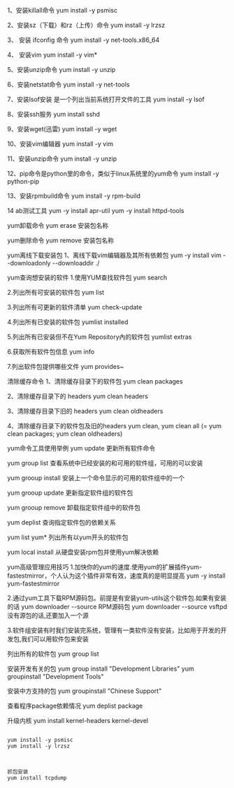 1、安装killall命令
yum install -y psmisc

2、安装sz（下载）和rz（上传）命令
yum install -y lrzsz

3、 安装 ifconfig 命令
yum install -y net-tools.x86_64

4、 安装vim
yum install -y vim*

5、安装unzip命令
yum install -y unzip

6、安装netstat命令
yum install -y net-tools

7、安装lsof安装 是一个列出当前系统打开文件的工具
yum install -y lsof

8、安装ssh服务
yum install sshd

9、安装wget(迅雷)
yum install -y wget

10、安装vim编辑器
yum install -y vim

11、安装unzip命令
yum install -y unzip

12、pip命令是python里的命令，类似于linux系统里的yum命令
yum install -y python-pip

13、安装rpmbuild命令
yum install -y rpm-build

14 ab测试工具
yum -y install apr-util
yum -y install httpd-tools

yum卸载命令
yum erase 安装包名称

yum删除命令
yum remove 安装包名称

yum离线下载安装包
1、离线下载vim编辑器及其所有依赖包
yum -y install vim --downloadonly --downloaddir ./

yum查询想安装的软件
1.使用YUM查找软件包
yum search

2.列出所有可安装的软件包
yum list

3.列出所有可更新的软件清单
yum check-update

4.列出所有已安装的软件包
yumlist installed

5.列出所有已安装但不在Yum Repository內的软件包
yumlist extras

6.获取所有软件包信息
yum info

7.列出软件包提供哪些文件
yum provides~

清除缓存命令
1、清除缓存目录下的软件包
yum clean packages

2、清除缓存目录下的 headers
yum clean headers

3、清除缓存目录下旧的 headers
yum clean oldheaders

4、清除缓存目录下的软件包及旧的headers
yum clean, yum clean all (= yum clean packages; yum clean oldheaders)

yum命令工具使用举例
yum update 更新所有软件命令

yum group list 查看系统中已经安装的和可用的软件组，可用的可以安装

yum grooup install 安装上一个命令显示的可用的软件组中的一个

yum grooup update 更新指定软件组的软件包

yum grooup remove 卸载指定软件组中的软件包

yum deplist 查询指定软件包的依赖关系

yum list yum* 列出所有以yum开头的软件包

yum local install 从硬盘安装rpm包并使用yum解决依赖

yum高级管理应用技巧
1.加快你的yum的速度.使用yum的扩展插件yum-fastestmirror，个人认为这个插件非常有效，速度真的是明显提高
yum -y install yum-fastestmirror

2.通过yum工具下载RPM源码包。前提是有安装yum-utils这个软件包.如果有安装的话
yum downloader --source RPM源码包
yum downloader --source vsftpd 没有源包的话,还要加入一个源

3.软件组安装有时我们安装完系统，管理有一类软件没有安装，比如用于开发的开发包,我们可以用软件包来安装

列出所有的软件包
yum group list

安装开发有关的包
yum group install "Development Libraries"
yum groupinstall "Development Tools"

安装中方支持的包
yum groupinstall "Chinese Support"

查看程序package依赖情况
yum deplist package

升级内核
yum install kernel-headers kernel-devel
```shell

yum install -y psmisc
yum install -y lrzsz



抓包安装
yum install tcpdump


```